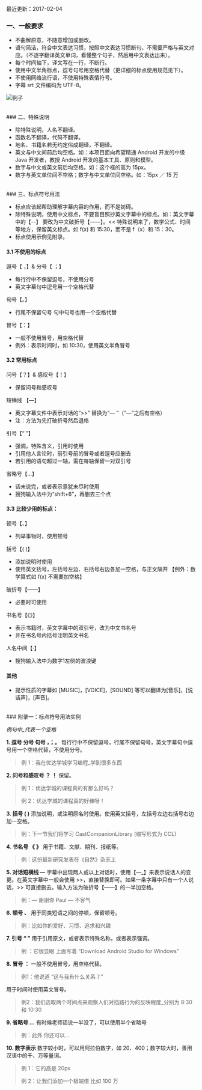 最近更新：2017-02-04




### 一、一般要求

* 不曲解原意，不随意增加或删改。
* 语句简洁，符合中文表达习惯，按照中文表达习惯断句，不需要严格与英文对应。（不逐字翻译英文单词，看懂整个句子，然后用中文表达出来）。
* 每个时间轴下，译文写在一行，不断行。
* 使用中文半角标点，逗号句号用空格代替（更详细的标点使用规范见下）。
* 不使用网络流行语，不使用特殊表情符号。
* 字幕 srt 文件编码为 UTF-8。


![例子](https://ww1.sinaimg.cn/large/006tKfTcjw1fce9ts7mk8j30es0b4tau.jpg)



<br>
### 二、特殊说明

* 除特殊说明，人名不翻译。
* 函数名不翻译，代码不翻译。
* 地名、书籍名若无约定俗成翻译，不翻译。
* 英文与中文间前后均空格。如：本项目面向希望精通 Android 开发的中级 Java 开发者，教授 Android 开发的基本工具、原则和模型。
* 数字与中文或英文前后均空格。如：这个框的高为 15px。
* 数字与英文单位间不空格；数字与中文单位间空格。如：15px ／ 15 万


<br>
### 三、标点符号用法

* 标点应该起帮助理解字幕内容的作用，而不是妨碍。
* 除特殊说明，使用中文标点，不要盲目照抄英文字幕中的标点。如：英文字幕中的【--】 要改为中文破折号【——】。<<  特殊说明来了，数学公式、时间等地方，保留英文标点。如 f(x) 和 15:30，而不是 f（x）和 15：30。
* 标点使用示例见附录。


#### 3.1 不使用的标点

逗号【 ，】& 分号【 ；】
* 每行行中不保留逗号，不使用分号
* 英文字幕句中逗号用一个空格代替 

句号【。】
* 行尾不保留句号 句中句号也用一个空格代替

冒号【：】
* 一般不使用冒号，用空格代替
* 例外：表示时间时，如 10:30，使用英文半角冒号

#### 3.2 常用标点

问号【？】& 感叹号【！】
* 保留问号和感叹号

短横线 【—】
* 英文字幕文件中表示对话的“>>” 替换为“— ”​（“—”之后有空格）
* 注：方法为先打破折号然后退格

引号【“ ”】
* 强调，特殊含义，引用时使用
* 引用他人言论时，前引号前的冒号或者逗号应删去
* 若引用的语句超过一轴，需在每轴保留一对双引号

省略号【…】
* 话未说完，或者表示意犹未尽时使用
* 搜狗输入法中为“shift+6”，再删去三个点

#### 3.3 比较少用的标点：

顿号【、】
* 列举事物时，使用顿号

括号【( )】
* 添加说明时使用
* 使用英文括号，左括号左边、右括号右边各加一空格，与正文隔开 【例外：数学算式如 f(x) 不需要加空格】

破折号【——】
* 必要时可使用

书名号【《》】
* 表示书籍时，英文字幕中的双引号，改为中文书名号
* 并在书名号内括号注明英文书名

人名中间【·】

- 搜狗输入法中为数字1左侧的波浪键

#### 其他
* 提示性质的字幕如 [MUSIC]，[VOICE]，[SOUND] 等可以翻译为[音乐]，[说话声]，[声音]。



<br>
### 附录一：标点符号用法实例

*例句中_代表一个空格*

**1. 逗号 分号 句号 ，；。**
每行行中不保留逗号，行尾不保留句号，英文字幕句中逗号用一个空格代替，不使用分号。

> 例 1：我在优达学城学习编程_学到很多东西

**2. 问号和感叹号 ？ ！**
保留。

> 例 1：优达学城的课程真的有那么好吗？
>
> 例 2：优达学城的课程真的好棒呀！

**3. 括号 ( )**
添加说明，或注明原名时使用。使用英文括号，左括号左边右括号右边加一空格。

> 例：下一节我们将学习 CastCompanionLibrary (缩写形式为 CCL)

**4. 书名号 《 》**
用于书籍、文献、期刊、报纸等。

> 例：这份最新研究发表在《自然》杂志上

**5. 对话短横线 —**
字幕中出现两人或以上对话时，使用【—_】来表示说话人的变更。在英文字幕中一般会使用 >>，直接替换即可。如果一条字幕中只有一个人说话，>> 可直接删去。输入方法为破折号【——】的一半加空格。

> 例：— 谢谢你 Paul — 不客气

**6. 顿号 、**
用于同类短语之间的停顿，保留顿号。

> 例：比如你的爱好、习惯、追求和兴趣

**7. 引号 “ ”**
用于引用原文，或者表示特殊名称，或者表示强调。

> 例 ：它很显眼 上面写着 “Download Android Studio for Windows”
>

**8. 冒号 ：**
一般不使用冒号，用空格代替。

> 例1：他说道 “这与我有什么关系？”

用于时间时使用英文冒号。

> 例2：我们选取两个时间点来观察人们对挡路行为的反映程度_分别为 8:30 和 10:30

**9. 省略号 …**
有时候老师话说一半没了，可以使用半个省略号

> 例：此外 你还可以…

**10. 数字表示**
数字较小时，可以用阿拉伯数字，如 20、400；数字较大时，善用汉语中的千、万等量词。

> 例 1：它的高是 20px
>
> 例 2：让我们添加一个极端值 比如 100 万
